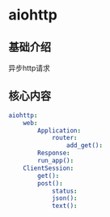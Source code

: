 # aiohttp


## 基础介绍

异步http请求


## 核心内容
```yaml
aiohttp:
    web:
        Application:
            router:
                add_get():
        Response:
        run_app():
    ClientSession:
        get():
        post():
            status:
            json():
            text():
``` 